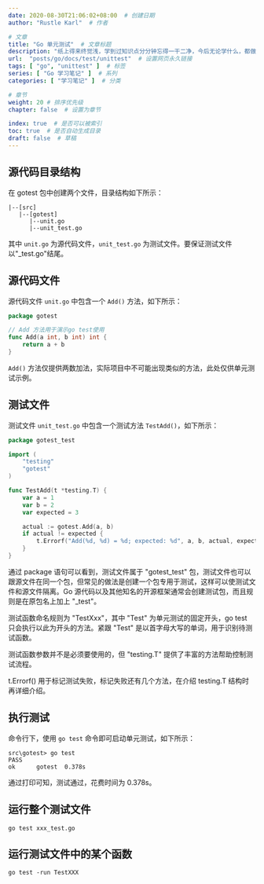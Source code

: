 ```yaml
---
date: 2020-08-30T21:06:02+08:00  # 创建日期
author: "Rustle Karl"  # 作者

# 文章
title: "Go 单元测试"  # 文章标题
description: "纸上得来终觉浅，学到过知识点分分钟忘得一干二净，今后无论学什么，都做好笔记吧。"
url:  "posts/go/docs/test/unittest"  # 设置网页永久链接
tags: [ "go", "unittest" ]  # 标签
series: [ "Go 学习笔记" ]  # 系列
categories: [ "学习笔记" ]  # 分类

# 章节
weight: 20 # 排序优先级
chapter: false  # 设置为章节

index: true  # 是否可以被索引
toc: true  # 是否自动生成目录
draft: false  # 草稿
---
```


## 源代码目录结构

在 gotest 包中创建两个文件，目录结构如下所示：

```
|--[src]
   |--[gotest]
      |--unit.go
      |--unit_test.go
```

其中 `unit.go` 为源代码文件，`unit_test.go` 为测试文件。要保证测试文件以"_test.go"结尾。

## 源代码文件

源代码文件 `unit.go` 中包含一个 `Add()` 方法，如下所示：

```go
package gotest

// Add 方法用于演示go test使用
func Add(a int, b int) int {
    return a + b
}
```

`Add()` 方法仅提供两数加法，实际项目中不可能出现类似的方法，此处仅供单元测试示例。

## 测试文件

测试文件 `unit_test.go` 中包含一个测试方法 `TestAdd()`，如下所示：

```go
package gotest_test

import (
    "testing"
    "gotest"
)

func TestAdd(t *testing.T) {
    var a = 1
    var b = 2
    var expected = 3

    actual := gotest.Add(a, b)
    if actual != expected {
        t.Errorf("Add(%d, %d) = %d; expected: %d", a, b, actual, expected)
    }
}
```

通过 package 语句可以看到，测试文件属于 "gotest_test" 包，测试文件也可以跟源文件在同一个包，但常见的做法是创建一个包专用于测试，这样可以使测试文件和源文件隔离。Go 源代码以及其他知名的开源框架通常会创建测试包，而且规则是在原包名上加上 "_test"。

测试函数命名规则为 "TestXxx"，其中 "Test" 为单元测试的固定开头，go test 只会执行以此为开头的方法。紧跟 "Test" 是以首字母大写的单词，用于识别待测试函数。

测试函数参数并不是必须要使用的，但 "testing.T" 提供了丰富的方法帮助控制测试流程。

t.Errorf() 用于标记测试失败，标记失败还有几个方法，在介绍 testing.T 结构时再详细介绍。

## 执行测试

命令行下，使用 `go test` 命令即可启动单元测试，如下所示：

```
src\gotest> go test
PASS
ok      gotest  0.378s
```

通过打印可知，测试通过，花费时间为 0.378s。

## 运行整个测试文件

```shell
go test xxx_test.go
```

## 运行测试文件中的某个函数

```shell
go test -run TestXXX
```
